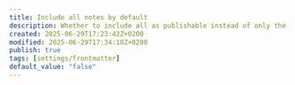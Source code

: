 ```yaml
---
title: Include all notes by default
description: Whether to include all as publishable instead of only the notes with the configured publish flag set to true
created: 2025-06-29T17:23:42Z+0200
modified: 2025-06-29T17:34:18Z+0200
publish: true
tags: [settings/frontmatter]
default_value: "false"
---
```

